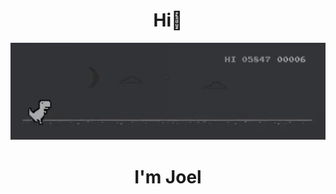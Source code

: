 <div align="center">
<h1>Hi👋</h1>
</div>

![gif](gif.gif)

<div align="center">
<h1>I'm Joel</h1>
</div>
